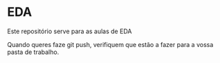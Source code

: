 # EDA
Este repositório serve para as aulas de EDA

Quando queres faze git push, verifiquem que estão a fazer para a vossa pasta de trabalho.

